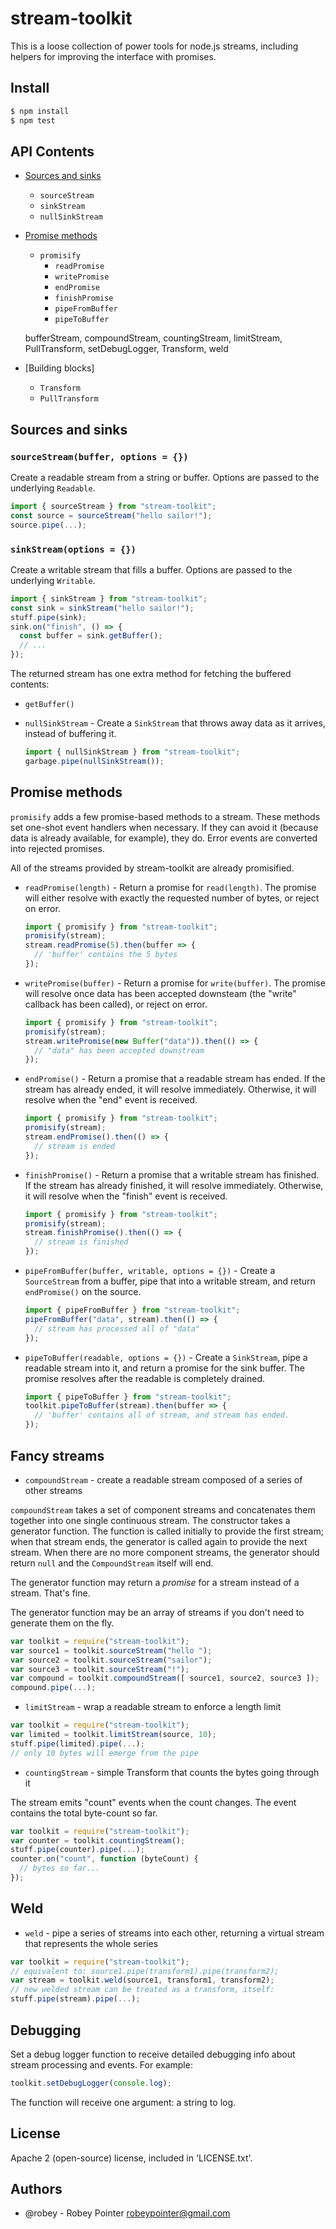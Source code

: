 # stream-toolkit

This is a loose collection of power tools for node.js streams, including helpers for improving the interface with promises.

## Install

```sh
$ npm install
$ npm test
```

## API Contents

- [Sources and sinks](#sources-and-sinks)
  - `sourceStream`
  - `sinkStream`
  - `nullSinkStream`
- [Promise methods](#promise-methods)
  - `promisify`
    - `readPromise`
    - `writePromise`
    - `endPromise`
    - `finishPromise`
    - `pipeFromBuffer`
    - `pipeToBuffer`

  bufferStream,
  compoundStream,
  countingStream,
  limitStream,
  PullTransform,
  setDebugLogger,
  Transform,
  weld

- [Building blocks]
  - `Transform`
  - `PullTransform`


## Sources and sinks

### `sourceStream(buffer, options = {})`

Create a readable stream from a string or buffer. Options are passed to the underlying `Readable`.

```javascript
import { sourceStream } from "stream-toolkit";
const source = sourceStream("hello sailor!");
source.pipe(...);
```

### `sinkStream(options = {})`

Create a writable stream that fills a buffer. Options are passed to the underlying `Writable`.

```javascript
import { sinkStream } from "stream-toolkit";
const sink = sinkStream("hello sailor!");
stuff.pipe(sink);
sink.on("finish", () => {
  const buffer = sink.getBuffer();
  // ...
});
```

The returned stream has one extra method for fetching the buffered contents:
  - `getBuffer()`

- `nullSinkStream` - Create a `SinkStream` that throws away data as it arrives, instead of buffering it.

  ```javascript
  import { nullSinkStream } from "stream-toolkit";
  garbage.pipe(nullSinkStream());
  ```

## Promise methods

`promisify` adds a few promise-based methods to a stream. These methods set one-shot event handlers when necessary. If they can avoid it (because data is already available, for example), they do. Error events are converted into rejected promises.

All of the streams provided by stream-toolkit are already promisified.

- `readPromise(length)` - Return a promise for `read(length)`. The promise will either resolve with exactly the requested number of bytes, or reject on error.

  ```javascript
  import { promisify } from "stream-toolkit";
  promisify(stream);
  stream.readPromise(5).then(buffer => {
    // 'buffer' contains the 5 bytes
  });
  ```

- `writePromise(buffer)` - Return a promise for `write(buffer)`. The promise will resolve once data has been accepted downsteam (the "write" callback has been called), or reject on error.

  ```javascript
  import { promisify } from "stream-toolkit";
  promisify(stream);
  stream.writePromise(new Buffer("data")).then(() => {
    // "data" has been accepted downstream
  });
  ```

- `endPromise()` - Return a promise that a readable stream has ended. If the stream has already ended, it will resolve immediately. Otherwise, it will resolve when the "end" event is received.

  ```javascript
  import { promisify } from "stream-toolkit";
  promisify(stream);
  stream.endPromise().then(() => {
    // stream is ended
  });
  ```

- `finishPromise()` - Return a promise that a writable stream has finished. If the stream has already finished, it will resolve immediately. Otherwise, it will resolve when the "finish" event is received.

  ```javascript
  import { promisify } from "stream-toolkit";
  promisify(stream);
  stream.finishPromise().then(() => {
    // stream is finished
  });
  ```

- `pipeFromBuffer(buffer, writable, options = {})` - Create a `SourceStream` from a buffer, pipe that into a writable stream, and return `endPromise()` on the source.

  ```javascript
  import { pipeFromBuffer } from "stream-toolkit";
  pipeFromBuffer("data", stream).then(() => {
    // stream has processed all of "data"
  });
  ```

- `pipeToBuffer(readable, options = {})` - Create a `SinkStream`, pipe a readable stream into it, and return a promise for the sink buffer. The promise resolves after the readable is completely drained.

  ```javascript
  import { pipeToBuffer } from "stream-toolkit";
  toolkit.pipeToBuffer(stream).then(buffer => {
    // 'buffer' contains all of stream, and stream has ended.
  });
  ```

## Fancy streams

- `compoundStream` - create a readable stream composed of a series of other streams

`compoundStream` takes a set of component streams and concatenates them together into one single continuous stream. The constructor takes a generator function. The function is called initially to provide the first stream; when that stream ends, the generator is called again to provide the next stream. When there are no more component streams, the generator should return `null` and the `CompoundStream` itself will end.

The generator function may return a *promise* for a stream instead of a stream. That's fine.

The generator function may be an array of streams if you don't need to generate them on the fly.

```javascript
var toolkit = require("stream-toolkit");
var source1 = toolkit.sourceStream("hello ");
var source2 = toolkit.sourceStream("sailor");
var source3 = toolkit.sourceStream("!");
var compound = toolkit.compoundStream([ source1, source2, source3 ]);
compound.pipe(...);
```

- `limitStream` - wrap a readable stream to enforce a length limit

```javascript
var toolkit = require("stream-toolkit");
var limited = toolkit.limitStream(source, 10);
stuff.pipe(limited).pipe(...);
// only 10 bytes will emerge from the pipe
```

- `countingStream` - simple Transform that counts the bytes going through it

The stream emits "count" events when the count changes. The event contains the total byte-count so far.

```javascript
var toolkit = require("stream-toolkit");
var counter = toolkit.countingStream();
stuff.pipe(counter).pipe(...);
counter.on("count", function (byteCount) {
  // bytes so far...
});
```

## Weld

- `weld` - pipe a series of streams into each other, returning a virtual stream that represents the whole series

```javascript
var toolkit = require("stream-toolkit");
// equivalent to: source1.pipe(transform1).pipe(transform2);
var stream = toolkit.weld(source1, transform1, transform2);
// new welded stream can be treated as a transform, itself:
stuff.pipe(stream).pipe(...);
```

## Debugging

Set a debug logger function to receive detailed debugging info about stream processing and events. For example:

```javascript
toolkit.setDebugLogger(console.log);
```

The function will receive one argument: a string to log.

## License

Apache 2 (open-source) license, included in 'LICENSE.txt'.

## Authors

- @robey - Robey Pointer <robeypointer@gmail.com>
